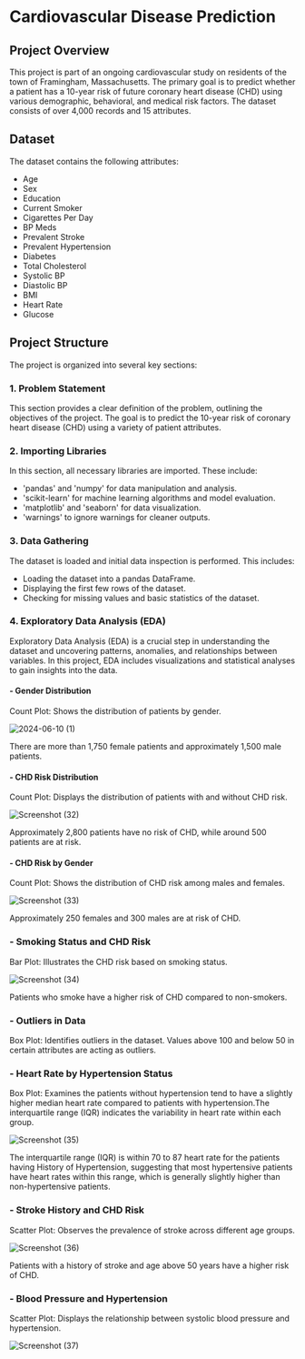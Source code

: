 # Cardiovascular Disease Prediction
## Project Overview
This project is part of an ongoing cardiovascular study on residents of the town of Framingham, Massachusetts. The primary goal is to predict whether a patient has a 10-year risk of future coronary heart disease (CHD) using various demographic, behavioral, and medical risk factors. The dataset consists of over 4,000 records and 15 attributes.
## Dataset
The dataset contains the following attributes:
- Age
- Sex
- Education
- Current Smoker
- Cigarettes Per Day
- BP Meds
- Prevalent Stroke
- Prevalent Hypertension
- Diabetes
- Total Cholesterol
- Systolic BP
- Diastolic BP
- BMI
- Heart Rate
- Glucose
## Project Structure
The project is organized into several key sections:
### 1. Problem Statement
This section provides a clear definition of the problem, outlining the objectives of the project. The goal is to predict the 10-year risk of coronary heart disease (CHD) using a variety of patient attributes.
### 2. Importing Libraries
In this section, all necessary libraries are imported. These include:
- 'pandas' and 'numpy' for data manipulation and analysis.
- 'scikit-learn' for machine learning algorithms and model evaluation.
- 'matplotlib' and 'seaborn' for data visualization.
- 'warnings' to ignore warnings for cleaner outputs.
### 3. Data Gathering
The dataset is loaded and initial data inspection is performed. This includes:
- Loading the dataset into a pandas DataFrame.
- Displaying the first few rows of the dataset.
- Checking for missing values and basic statistics of the dataset.
### 4. Exploratory Data Analysis (EDA)
Exploratory Data Analysis (EDA) is a crucial step in understanding the dataset and uncovering patterns, anomalies, and relationships between variables. In this project, EDA includes visualizations and statistical analyses to gain insights into the data.
#### - Gender Distribution
Count Plot: Shows the distribution of patients by gender. 

![2024-06-10 (1)](https://github.com/RutujaPatil26/Machine_Learning_Project/assets/172021951/9540de3e-9d57-4bdf-8f96-dd495515ba09)

There are more than 1,750 female patients and approximately 1,500 male patients.
#### - CHD Risk Distribution
Count Plot: Displays the distribution of patients with and without CHD risk.

![Screenshot (32)](https://github.com/RutujaPatil26/Machine_Learning_Project/assets/172021951/cd99092a-c6e6-4962-8f6b-a3a602b53285)

Approximately 2,800 patients have no risk of CHD, while around 500 patients are at risk.
#### - CHD Risk by Gender
Count Plot: Shows the distribution of CHD risk among males and females.

![Screenshot (33)](https://github.com/RutujaPatil26/Machine_Learning_Project/assets/172021951/a6b42967-e5b2-4b40-b006-ae03282106f7)

Approximately 250 females and 300 males are at risk of CHD.
### - Smoking Status and CHD Risk
Bar Plot: Illustrates the CHD risk based on smoking status.

![Screenshot (34)](https://github.com/RutujaPatil26/Machine_Learning_Project/assets/172021951/0e724cd4-dcce-4160-ab3b-b803a56eb83d)

Patients who smoke have a higher risk of CHD compared to non-smokers.
### - Outliers in Data
Box Plot: Identifies outliers in the dataset. Values above 100 and below 50 in certain attributes are acting as outliers.
### - Heart Rate by Hypertension Status
Box Plot: Examines the patients without hypertension tend to have a slightly higher median heart rate compared to patients with hypertension.The interquartile range (IQR) indicates the variability in heart rate within each group.

![Screenshot (35)](https://github.com/RutujaPatil26/Machine_Learning_Project/assets/172021951/307381eb-ce34-4149-b62c-9d942db38063)

The interquartile range (IQR) is within 70 to 87 heart rate for the patients having History of Hypertension, suggesting that most hypertensive patients have heart rates within this range, which is generally slightly higher than non-hypertensive patients.
### - Stroke History and CHD Risk
Scatter Plot: Observes the prevalence of stroke across different age groups.

![Screenshot (36)](https://github.com/RutujaPatil26/Machine_Learning_Project/assets/172021951/43ec08ae-d4e0-4d79-8441-c937729008c7)

Patients with a history of stroke and age above 50 years have a higher risk of CHD.
### - Blood Pressure and Hypertension
Scatter Plot: Displays the relationship between systolic blood pressure and hypertension.

![Screenshot (37)](https://github.com/RutujaPatil26/Machine_Learning_Project/assets/172021951/f88b5a94-4b5d-4625-b289-ca7535828b1d)
